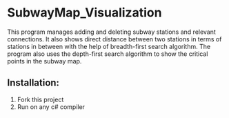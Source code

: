 # SubwayMap_Visualization
This program manages adding and deleting subway stations and relevant connections. It also shows direct distance between two stations in terms of stations in between with the help of breadth-first search algorithm. The program also uses the depth-first search algorithm to show the critical points in the subway map. 

## Installation:

1. Fork this project
2. Run on any c# compiler
